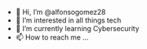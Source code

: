 - 👋 Hi, I’m @alfonsogomez28
- 👀 I’m interested in all things tech
- 🌱 I’m currently learning Cybersecurity
- 📫 How to reach me ...

<!---
alfonsogomez28/alfonsogomez28 is a ✨ special ✨ repository because its `README.md` (this file) appears on your GitHub profile.
You can click the Preview link to take a look at your changes.
--->
